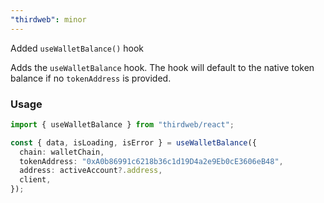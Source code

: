 ```yaml
---
"thirdweb": minor
---
```


Added `useWalletBalance()` hook

Adds the `useWalletBalance` hook. The hook will default to the native token balance if no `tokenAddress` is provided.

### Usage

```ts
import { useWalletBalance } from "thirdweb/react";

const { data, isLoading, isError } = useWalletBalance({
  chain: walletChain,
  tokenAddress: "0xA0b86991c6218b36c1d19D4a2e9Eb0cE3606eB48",
  address: activeAccount?.address,
  client,
});
```
